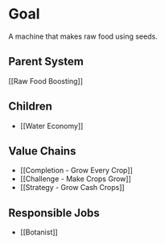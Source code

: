 # Goal
A machine that makes raw food using seeds.
## Parent System
[[Raw Food Boosting]]
## Children
- [[Water Economy]]

## Value Chains
- [[Completion - Grow Every Crop]]
- [[Challenge - Make Crops Grow]]
- [[Strategy - Grow Cash Crops]]
## Responsible Jobs
- [[Botanist]]

